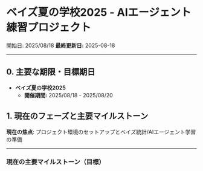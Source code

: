 # ベイズ夏の学校2025 - AIエージェント練習プロジェクト

開始日: 2025/08/18 **最終更新日:** 2025-08-18

------------------------------------------------------------------------

## 0. 主要な期限・目標期日

-   **ベイズ夏の学校2025**
    -   **開催期間:** 2025/08/18 - 2025/08/20

## 1. 現在のフェーズと主要マイルストーン

**現在の焦点**: プロジェクト環境のセットアップとベイズ統計/AIエージェント学習の準備

---

### 現在の主要マイルストーン（目標）
